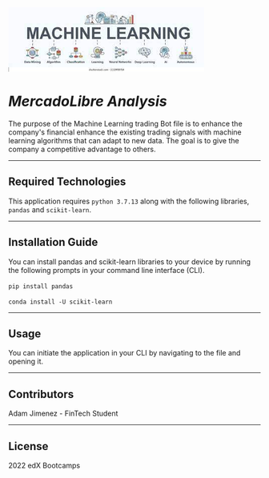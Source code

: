 ![An image for the header of the Repository](download.png)

# *MercadoLibre Analysis*

The purpose of the Machine Learning trading Bot file is to enhance the company's financial enhance the existing trading signals with machine learning algorithms that can adapt to new data. The goal is to give the company a competitive advantage to others.



---

## **Required Technologies**

This application requires `python 3.7.13` along with the following libraries, `pandas` and `scikit-learn`.

---

## Installation Guide

You can install pandas and scikit-learn libraries to your device by running the following prompts in your command line interface (CLI).

```pip install pandas```

```conda install -U scikit-learn```



---

## Usage

You can initiate the application in your CLI by navigating to the file and opening it.

---

## Contributors

Adam Jimenez - FinTech Student

---

## License

2022 edX Bootcamps

